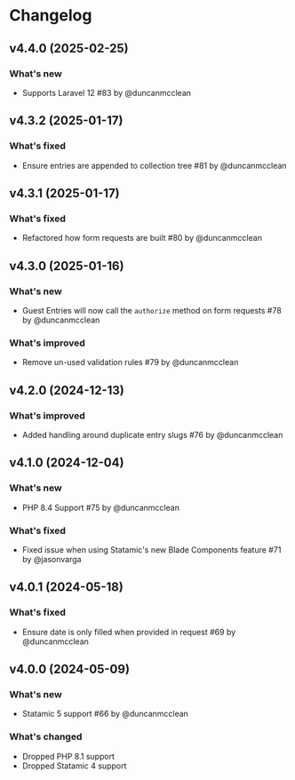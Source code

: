 # Changelog

## v4.4.0 (2025-02-25)

### What's new
* Supports Laravel 12 #83 by @duncanmcclean



## v4.3.2 (2025-01-17)

### What's fixed
* Ensure entries are appended to collection tree #81 by @duncanmcclean



## v4.3.1 (2025-01-17)

### What's fixed
* Refactored how form requests are built #80 by @duncanmcclean



## v4.3.0 (2025-01-16)

### What's new
* Guest Entries will now call the `authorize` method on form requests #78 by @duncanmcclean

### What's improved
* Remove un-used validation rules #79 by @duncanmcclean



## v4.2.0 (2024-12-13)

### What's improved
* Added handling around duplicate entry slugs #76 by @duncanmcclean



## v4.1.0 (2024-12-04)

### What's new
* PHP 8.4 Support #75 by @duncanmcclean

### What's fixed
* Fixed issue when using Statamic's new Blade Components feature #71 by @jasonvarga



## v4.0.1 (2024-05-18)

### What's fixed
* Ensure date is only filled when provided in request #69 by @duncanmcclean



## v4.0.0 (2024-05-09)

### What's new

* Statamic 5 support #66 by @duncanmcclean

### What's changed

* Dropped PHP 8.1 support
* Dropped Statamic 4 support
